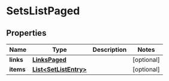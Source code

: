 

# SetsListPaged


## Properties

| Name | Type | Description | Notes |
|------------ | ------------- | ------------- | -------------|
|**links** | [**LinksPaged**](LinksPaged.md) |  |  [optional] |
|**items** | [**List&lt;SetListEntry&gt;**](SetListEntry.md) |  |  [optional] |



